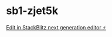 # sb1-zjet5k

[Edit in StackBlitz next generation editor ⚡️](https://stackblitz.com/~/github.com/seemonvakkala/sb1-zjet5k)